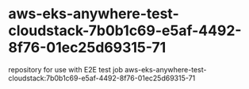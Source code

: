 # aws-eks-anywhere-test-cloudstack-7b0b1c69-e5af-4492-8f76-01ec25d69315-71
repository for use with E2E test job aws-eks-anywhere-test-cloudstack:7b0b1c69-e5af-4492-8f76-01ec25d69315-71
